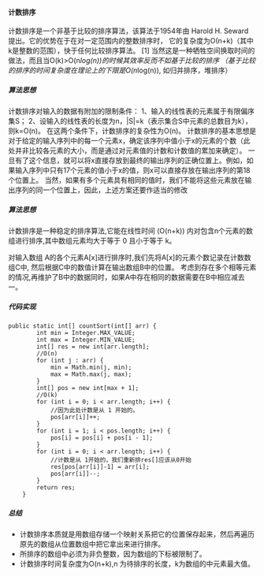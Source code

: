 #### 计数排序

计数排序是一个非基于比较的排序算法，该算法于1954年由 Harold H. Seward 提出。它的优势在于在对一定范围内的整数排序时，
它的复杂度为Ο(n+k)（其中k是整数的范围），快于任何比较排序算法。 
[1]  当然这是一种牺牲空间换取时间的做法，而且当O(k)>O(n*log(n))的时候其效率反而不如基于比较的排序
（基于比较的排序的时间复杂度在理论上的下限是O(n*log(n)), 如归并排序，堆排序）

##### 算法思想

计数排序对输入的数据有附加的限制条件：
1、输入的线性表的元素属于有限偏序集S；
2、设输入的线性表的长度为n，|S|=k（表示集合S中元素的总数目为k），则k=O(n)。
在这两个条件下，计数排序的复杂性为O(n)。
计数排序的基本思想是对于给定的输入序列中的每一个元素x，确定该序列中值小于x的元素的个数（此处并非比较各元素的大小，而是通过对元素值的计数和计数值的累加来确定）。
一旦有了这个信息，就可以将x直接存放到最终的输出序列的正确位置上。例如，如果输入序列中只有17个元素的值小于x的值，则x可以直接存放在输出序列的第18个位置上。
当然，如果有多个元素具有相同的值时，我们不能将这些元素放在输出序列的同一个位置上，因此，上述方案还要作适当的修改

##### 算法思想

计数排序是一种稳定的排序算法,它能在线性时间 (O(n+k)) 内对包含n个元素的数组进行排序,其中数组元素均大于等于 0 且小于等于 k。

对输入数组 A的各个元素A[x]进行排序时,我们先将A[x]的元素个数记录在计数数组C中, 然后根据C中的数值计算在输出数组B中的位置。
考虑到存在多个相等元素的情况,再维护了B中的数据同时，如果A中存在相同的数据需要在B中相应减去一。

##### 代码实现
```aidl
public static int[] countSort(int[] arr) {
        int min = Integer.MAX_VALUE;
        int max = Integer.MIN_VALUE;
        int[] res = new int[arr.length];
        //O(n)
        for (int j : arr) {
            min = Math.min(j, min);
            max = Math.max(j, max);
        }
        int[] pos = new int[max + 1];
        //O(k)
        for (int i = 0; i < arr.length; i++) {
            //因为此处计数是从 1 开始的。
            pos[arr[i]]++;
        }
        for (int i = 1; i < pos.length; i++) {
            pos[i] = pos[i] + pos[i - 1];
        }
        for (int i = 0; i < arr.length; i++) {
            //计数是从 1开始的，我们重新排res[]应该从0开始
            res[pos[arr[i]]-1] = arr[i];
            pos[arr[i]]--;
        }
        return res;
    }
```


##### 总结
- 计数排序本质就是用数组存储一个映射关系把它的位置保存起来，然后再遍历原先的数组从位置数组中把它拿出来进行排序。
- 所排序的数组中必须为非负整数，因为数组的下标被限制了。
- 计数排序时间复杂度为O(n+k),n 为待排序的长度，k为数组的中元素最大值。

